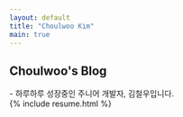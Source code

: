 ```yaml
---
layout: default
title: "Choulwoo Kim"
main: true
---
```

<div class="intro-animation">
<section class="explanation">
    <h1 class="intro">Choulwoo's Blog</h1>
    <div class="intro-link">
                - 하루하루 성장중인 주니어 개발자, 김철우입니다.
    </div>
</section>
</div>
{% include resume.html %}
